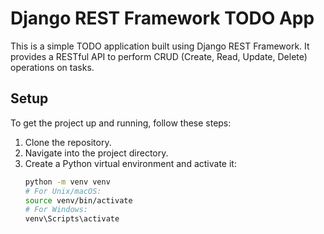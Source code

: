 # Django REST Framework TODO App

This is a simple TODO application built using Django REST Framework. It provides a RESTful API to perform CRUD (Create, Read, Update, Delete) operations on tasks.

## Setup

To get the project up and running, follow these steps:

1. Clone the repository.
2. Navigate into the project directory.
3. Create a Python virtual environment and activate it:
   ```bash
   python -m venv venv
   # For Unix/macOS:
   source venv/bin/activate
   # For Windows:
   venv\Scripts\activate
